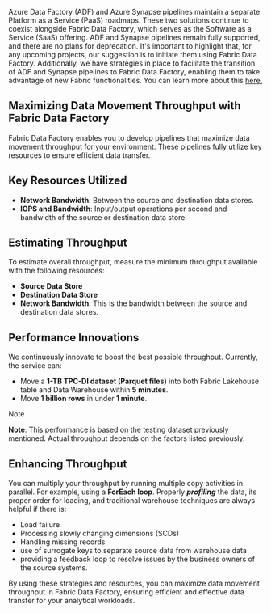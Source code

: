 Azure Data Factory (ADF) and Azure Synapse pipelines maintain a separate Platform as a Service (PaaS) roadmaps. These two solutions continue to coexist alongside Fabric Data Factory, which serves as the Software as a Service (SaaS) offering. ADF and Synapse pipelines remain fully supported, and there are no plans for deprecation. It's important to highlight that, for any upcoming projects, our suggestion is to initiate them using Fabric Data Factory. Additionally, we have strategies in place to facilitate the transition of ADF and Synapse pipelines to Fabric Data Factory, enabling them to take advantage of new Fabric functionalities. You can learn more about this [here.](/fabric/data-factory/upgrade-paths#migrate-from-azure-data-factory-adf)

## Maximizing Data Movement Throughput with Fabric Data Factory

Fabric Data Factory enables you to develop pipelines that maximize data movement throughput for your environment. These pipelines fully utilize key resources to ensure efficient data transfer.

## Key Resources Utilized

- **Network Bandwidth**: Between the source and destination data stores.
- **IOPS and Bandwidth**: Input/output operations per second and bandwidth of the source or destination data store.

## Estimating Throughput

To estimate overall throughput, measure the minimum throughput available with the following resources:

- **Source Data Store**
- **Destination Data Store**
- **Network Bandwidth**: This is the bandwidth between the source and destination data stores.

## Performance Innovations

We continuously innovate to boost the best possible throughput. Currently, the service can:

- Move a **1-TB TPC-DI dataset (Parquet files)** into both Fabric Lakehouse table and Data Warehouse within **5 minutes**.
- Move **1 billion rows** in under **1 minute**.

> [!NOTE]
> **Note**: This performance is based on the testing dataset previously mentioned. Actual throughput depends on the factors listed previously.

## Enhancing Throughput

You can multiply your throughput by running multiple copy activities in parallel. For example, using a **ForEach loop**. Properly ***profiling*** the data, its proper order for loading, and traditional warehouse techniques are always helpful if there is:

- Load failure
- Processing slowly changing dimensions (SCDs)
- Handling missing records
- use of surrogate keys to separate source data from warehouse data
- providing a feedback loop to resolve issues by the business owners of the source systems.

By using these strategies and resources, you can maximize data movement throughput in Fabric Data Factory, ensuring efficient and effective data transfer for your analytical workloads.
